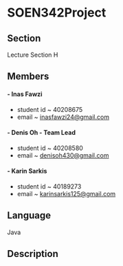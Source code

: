 # SOEN342Project

## Section
Lecture Section H

## Members
#### - Inas Fawzi
  * student id ~ 40208675
  * email ~ inasfawzi24@gmail.com
#### - Denis Oh - Team Lead
  * student id ~ 40208580
  * email ~ denisoh430@gmail.com
####  - Karin Sarkis
  * student id ~ 40189273
  * email ~ karinsarkis125@gmail.com

## Language
Java

## Description
